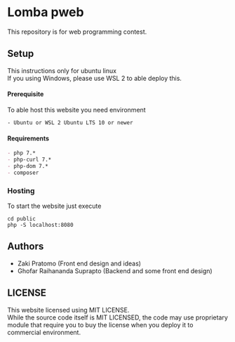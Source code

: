 # Lomba pweb
This repository is for web programming contest.

## Setup
This instructions only for ubuntu linux \
If you using Windows, please use WSL 2 to able deploy this.

#### Prerequisite
To able host this website you need environment
```
- Ubuntu or WSL 2 Ubuntu LTS 10 or newer
```

#### Requirements
```md
- php 7.*
- php-curl 7.*
- php-dom 7.*
- composer
```

### Hosting
To start the website just execute
```
cd public
php -S localhost:8080
```

## Authors
- Zaki Pratomo (Front end design and ideas)
- Ghofar Raihananda Suprapto (Backend and some front end design)

## LICENSE
This website licensed using MIT LICENSE. \
While the source code itself is MIT LICENSED, the code may use proprietary module that require you to buy the license when you deploy it to commercial environment.
